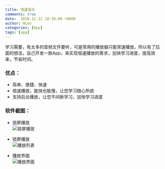 ```yaml
---
title: 倍速音乐
comments: true
date:  2018-12-12 18:30:00 +0800
author: MLeo
categories: [App] 
tags: [app]
---
```


学习需要，有太多的音频文件要听，可是常用的播放器只能常速播放。所以有了后面的想法，自己开发一款App，来实现倍速播放的需求，加快学习进度，提高效率，节省时间。

### 优点：

* 简单、便捷、快速
* 倍速播放，能快也能慢，让您学习随心所欲
* 支持后台播放，让您不间断学习，加快学习进度

### 软件截图：

- 锁屏播放  
  ![锁屏播放](https://images.ichochy.com/IMG_1.PNG) 

- 锁屏播放  
  ![播放列表](https://images.ichochy.com/IMG_2.PNG) 

- 播放界面  
  ![播放界面](https://images.ichochy.com/IMG_3.PNG)